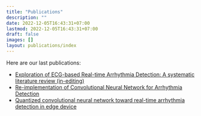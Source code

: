 ```yaml
---
title: "Publications"
description: ""
date: 2022-12-05T16:43:31+07:00
lastmod: 2022-12-05T16:43:31+07:00
draft: false
images: []
layout: publications/index
---
```

Here are our last publications:

- [Exploration of ECG-based Real-time Arrhythmia Detection: A systematic literature review (in-editing)](#)
- [Re-implementation of Convolutional Neural Network for Arrhythmia Detection](http://ijaseit.insightsociety.org/index.php?option=com_content&view=article&id=9&Itemid=1&article_id=13435)
- [Quantized convolutional neural network toward real-time arrhythmia detection in edge device](https://ieeexplore.ieee.org/abstract/document/9298667)